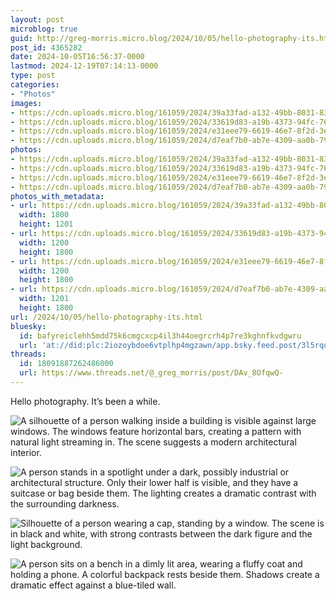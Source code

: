 ```yaml
---
layout: post
microblog: true
guid: http://greg-morris.micro.blog/2024/10/05/hello-photography-its.html
post_id: 4365282
date: 2024-10-05T16:56:37-0000
lastmod: 2024-12-19T07:14:13-0000
type: post
categories:
- "Photos"
images:
- https://cdn.uploads.micro.blog/161059/2024/39a33fad-a132-49bb-8031-835114e6f07d.jpg
- https://cdn.uploads.micro.blog/161059/2024/33619d83-a19b-4373-94fc-76b23116363a.jpg
- https://cdn.uploads.micro.blog/161059/2024/e31eee79-6619-46e7-8f2d-3ed747552f35.jpg
- https://cdn.uploads.micro.blog/161059/2024/d7eaf7b0-ab7e-4309-aa0b-7939e09cdac1.jpg
photos:
- https://cdn.uploads.micro.blog/161059/2024/39a33fad-a132-49bb-8031-835114e6f07d.jpg
- https://cdn.uploads.micro.blog/161059/2024/33619d83-a19b-4373-94fc-76b23116363a.jpg
- https://cdn.uploads.micro.blog/161059/2024/e31eee79-6619-46e7-8f2d-3ed747552f35.jpg
- https://cdn.uploads.micro.blog/161059/2024/d7eaf7b0-ab7e-4309-aa0b-7939e09cdac1.jpg
photos_with_metadata:
- url: https://cdn.uploads.micro.blog/161059/2024/39a33fad-a132-49bb-8031-835114e6f07d.jpg
  width: 1800
  height: 1201
- url: https://cdn.uploads.micro.blog/161059/2024/33619d83-a19b-4373-94fc-76b23116363a.jpg
  width: 1200
  height: 1800
- url: https://cdn.uploads.micro.blog/161059/2024/e31eee79-6619-46e7-8f2d-3ed747552f35.jpg
  width: 1200
  height: 1800
- url: https://cdn.uploads.micro.blog/161059/2024/d7eaf7b0-ab7e-4309-aa0b-7939e09cdac1.jpg
  width: 1201
  height: 1800
url: /2024/10/05/hello-photography-its.html
bluesky:
  id: bafyreiclehh5mdd75k6cmgcxcp4il3h44oegrcrh4p7re3kghnfkvdgwru
  url: 'at://did:plc:2iozoybdoe6vtplhp4mgzawn/app.bsky.feed.post/3l5rqqigphy24'
threads:
  id: 18091887262486000
  url: https://www.threads.net/@_greg_morris/post/DAv_8OfqwQ-
---
```

Hello photography. It’s been a while. 


![A silhouette of a person walking inside a building is visible against large windows. The windows feature horizontal bars, creating a pattern with natural light streaming in. The scene suggests a modern architectural interior.](https://gregmorris.co.uk/uploads/2024/39a33fad-a132-49bb-8031-835114e6f07d.jpg)

![A person stands in a spotlight under a dark, possibly industrial or architectural structure. Only their lower half is visible, and they have a suitcase or bag beside them. The lighting creates a dramatic contrast with the surrounding darkness.](https://gregmorris.co.uk/uploads/2024/33619d83-a19b-4373-94fc-76b23116363a.jpg)

![Silhouette of a person wearing a cap, standing by a window. The scene is in black and white, with strong contrasts between the dark figure and the light background.](https://gregmorris.co.uk/uploads/2024/e31eee79-6619-46e7-8f2d-3ed747552f35.jpg)

![A person sits on a bench in a dimly lit area, wearing a fluffy coat and holding a phone. A colorful backpack rests beside them. Shadows create a dramatic effect against a blue-tiled wall.](https://gregmorris.co.uk/uploads/2024/d7eaf7b0-ab7e-4309-aa0b-7939e09cdac1.jpg)

